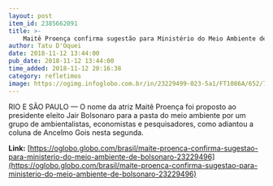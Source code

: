 ```yaml
---
layout: post
item_id: 2385662091
title: >-
    Maitê Proença confirma sugestão para Ministério do Meio Ambiente de Bolsonaro
author: Tatu D'Oquei
date: 2018-11-12 13:44:00
pub_date: 2018-11-12 13:44:00
time_added: 2018-11-12 20:16:38
category: refletimos
image: https://ogimg.infoglobo.com.br/in/23229499-023-5a1/FT1086A/652/75860198_ZS-Rio-de-Janeiro-RJ-28-03-2018Entrevista-com-a-atriz-Maite-Proenca.-Foto-Leo-Martin.jpg
---
```


RIO E SÃO PAULO — O nome da atriz Maitê Proença foi proposto ao presidente eleito Jair Bolsonaro para a pasta do meio ambiente por um grupo de ambientalistas, economistas e pesquisadores, como adiantou a coluna de Ancelmo Gois nesta segunda.

**Link:** [https://oglobo.globo.com/brasil/maite-proenca-confirma-sugestao-para-ministerio-do-meio-ambiente-de-bolsonaro-23229496](https://oglobo.globo.com/brasil/maite-proenca-confirma-sugestao-para-ministerio-do-meio-ambiente-de-bolsonaro-23229496)

